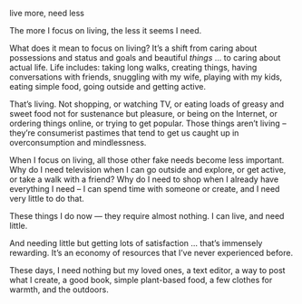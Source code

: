 live more, need less

The more I focus on living, the less it seems I need.

What does it mean to focus on living? It’s a shift from caring about
possessions and status and goals and beautiful *things* … to caring about
actual life. Life includes: taking long walks, creating things, having
conversations with friends, snuggling with my wife, playing with my kids,
eating simple food, going outside and getting active.

That’s living. Not shopping, or watching TV, or eating loads of greasy and
sweet food not for sustenance but pleasure, or being on the Internet, or
ordering things online, or trying to get popular. Those things aren’t living –
they’re consumerist pastimes that tend to get us caught up in overconsumption
and mindlessness.

When I focus on living, all those other fake needs become less important. Why
do I need television when I can go outside and explore, or get active, or take
a walk with a friend? Why do I need to shop when I already have everything I
need – I can spend time with someone or create, and I need very little to do
that.

These things I do now — they require almost nothing. I can live, and need
little.

And needing little but getting lots of satisfaction … that’s immensely
rewarding. It’s an economy of resources that I’ve never experienced before.

These days, I need nothing but my loved ones, a text editor, a way to post what
I create, a good book, simple plant-based food, a few clothes for warmth, and
the outdoors.
